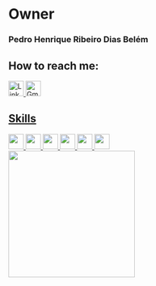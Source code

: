 <h1>Owner</h1>
<h3>Pedro Henrique Ribeiro Dias Belém</h3>
<h2>How to reach me:</h2>
<a href=https://www.linkedin.com/in/pedro-belém-49909424b/ target="_blank" rel="noopener noreferrer">
  <img height=30 weidth=40 src="https://img.shields.io/badge/LinkedIn-0077B5?style=for-the-badge&logo=linkedin&logoColor=white" alt="LinkedId icon" />
<a/>
<a href="mailto:pedro.belem@ucsal.edu.br?subject=Assunto do Email&body=Corpo do email" target="_blank rel="noopener noreferrer">
  <img height=30 weidth=40 src="https://img.shields.io/badge/Gmail-D14836?style=for-the-badge&logo=gmail&logoColor=white" alt="Gmail icon"
</a>
  
<h2>Skills</h2>

<a href=https://github.com/pbelem/LearningJavaPOO.git target="_blank" rel="noopener noreferrer">
  <img height=30 weidth=40 src="https://img.shields.io/badge/Java-ED8B00?style=for-the-badge&logo=openjdk&logoColor=white" />
</a>
  <a href=https://github.com/pbelem/SpringBootProject.git target="_blank" rel="noopener noreferrer"> 
  <img height=30 weidth=40 src="https://img.shields.io/badge/Spring-6DB33F?style=for-the-badge&logo=spring&logoColor=white" />
 </a>
 <a href=https://github.com/pbelem/SpringBootProject.git target="_blank" rel="noopener noreferrer">
  <img height=30 weidth=40 src="https://img.shields.io/badge/PostgreSQL-316192?style=for-the-badge&logo=postgresql&logoColor=white" />
  </a>
  <a href=https://github.com/pbelem/HtmlAndCssLearningPlace.git target="_blank" rel="noopener noreferrer">
  <img height= 30 weidth=40 src="https://img.shields.io/badge/HTML5-E34F26?style=for-the-badge&logo=html5&logoColor=white" />
  </a>
  <a href=https://github.com/pbelem/HtmlAndCssLearningPlace.git target="_blank" rel="noopener noreferrer">
  <img height=30 weidth=40 src="https://img.shields.io/badge/CSS3-1572B6?style=for-the-badge&logo=css3&logoColor=white" />
  </a>
  <a href=https://github.com/pbelem/CalculatorJavascript.git target="_blank" rel="noopener noreferrer">
  <img height=30 weidth=40 src="https://img.shields.io/badge/JavaScript-F7DF1E?style=for-the-badge&logo=javascript&logoColor=black" />
  </a>
<div>
    <a href=https://github.com/pbelem>
      <img height=250em src="https://github-readme-stats.vercel.app/api/top-langs/?username=pbelem&theme=blue-green">
    </a>
  </div>


<!--
**pbelem/pbelem** is a ✨ _special_ ✨ repository because its `README.md` (this file) appears on your GitHub profile.

Here are some ideas to get you started:

- 🔭 I’m currently working on ...
- 🌱 I’m currently learning ...
- 👯 I’m looking to collaborate on ...
- 🤔 I’m looking for help with ...
- 💬 Ask me about ...
- 📫 How to reach me: ...
- 😄 Pronouns: ...
- ⚡ Fun fact: ...
-->
